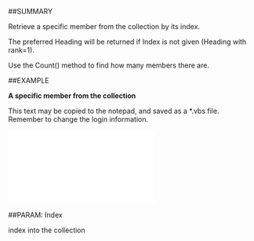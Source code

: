 

##SUMMARY


Retrieve a specific member from the collection by its index. 

The preferred Heading will be returned if Index is not given (Heading with rank=1). 

Use the Count() method to find how many members there are. 



##EXAMPLE

**A specific member from the collection**

This text may be copied to the notepad, and saved as a *.vbs file. Remember to change the login information.

![](../../Examples/vbs/IListTextHeadings.Item.vbs.txt)







##PARAM: Index

index into the collection



